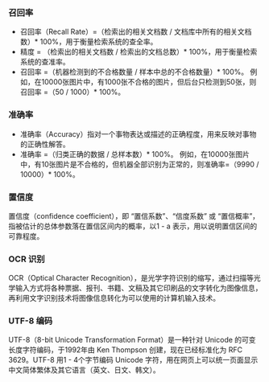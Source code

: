 ### 召回率
- 召回率（Recall Rate）=（检索出的相关文档数 / 文档库中所有的相关文档数）* 100%，用于衡量检索系统的查全率。
- 精度 = （检索出的相关文档数 / 检索出的文档总数）* 100%，用于衡量检索系统的查准率。
- 召回率 =（机器检测到的不合格数量 / 样本中总的不合格数量）* 100%。
例如，在10000张图片中，有1000张不合格的图片，但后台只检测到50张，则召回率 =（50 / 1000）* 100%。

### 准确率
- 准确率（Accuracy）指对一个事物表达或描述的正确程度，用来反映对事物的正确性解答。
- 准确率 =（归类正确的数据 / 总样本数）* 100%。
例如，在10000张图片中，有10张图片是不合格的，但机器全部识别为正常的，则准确率=（9990 / 10000）* 100%。

### 置信度
置信度（confidence coefficient），即 “置信系数”、“信度系数” 或 “置信概率”，指被估计的总体参数落在置信区间内的概率，以1 - a 表示，用以说明置信区间的可靠程度。
### OCR 识别
OCR（Optical Character Recognition），是光学字符识别的缩写，通过扫描等光学输入方式将各种票据、报刊、书籍、文稿及其它印刷品的文字转化为图像信息，再利用文字识别技术将图像信息转化为可以使用的计算机输入技术。
### UTF-8 编码
UTF-8（8-bit Unicode Transformation Format）是一种针对 Unicode 的可变长度字符编码，于1992年由 Ken Thompson 创建，现在已经标准化为 RFC 3629。UTF-8 用1 - 4个字节编码 Unicode 字符，用在网页上可以统一页面显示中文简体繁体及其它语言（英文、日文、韩文）。
